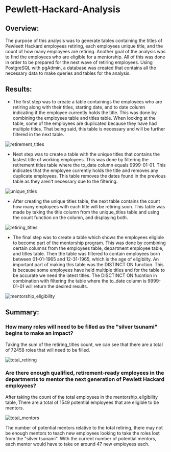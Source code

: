 # Pewlett-Hackard-Analysis
## Overview:
The purpose of this analysis was to generate tables containing the titles of Pewleett Hackard employees retiring, each employees unique title, and the count of how many employees are retiring. Another goal of the analysis was to find the employees who are eligible for a mentorship. All of this was done in order to be prepared for the next wave of retiring employees. Using PostgreSQL with pgAdmin, a database was created that contains all the necessary data to make queries and tables for the analysis.

## Results:
- The first step was to create a table containings the employees who are retiring along with their titles, starting date, and to date column indicating if the employee currently holds the title. This was done by combining the employees table and titles table. When looking at the table, some of the employees are duplicated because they have had multiple titles. That being said, this table is necessary and will be further filtered in the next table.

![retirement_titles](https://user-images.githubusercontent.com/107213807/180091620-2b3bd107-28a2-4da5-b89f-327688882644.png)

- Next step was to create a table with the unique titles that contains the lastest title of working employees. This was done by filtering the retirement titles table where the to_date column equals 9999-01-01. This indicates that the employee currently holds the title and removes any duplicate employees. This table removes the dates found in the previous table as they aren't necessary due to the filtering.

![unique_titles](https://user-images.githubusercontent.com/107213807/180091664-e674094e-48b8-488e-9b40-1bfbdd23b98c.png)

- After creating the unique titles table, the next table contains the count how many employees with each title will be retiring soon. This table was made by taking the title column from the unique_titles table and using the count function on the column, and displaying both.

![retiring_titles](https://user-images.githubusercontent.com/107213807/180092014-839cb34a-acde-49cf-8f9f-7a4b898ff61a.png)

- The final step was to create a table which shows the employees eligible to become part of the mentorship program. This was done by combining certain columns from the employees table, department employee table, and titles table. Then the table was filtered to contain employees born between 01-01-1965 and 12-31-1965, which is the age of eligibilty. An important part of making this table was the DISTINCT ON function. This is because some employees have held multiple titles and for the table to be accurate we need the latest titles. The DISCTINCT ON fucntion in combination with filtering the table where the to_date column is 9999-01-01 will return the desired results.

![mentorship_eligibility](https://user-images.githubusercontent.com/107213807/180564810-aa7d0140-9dfb-4be6-8229-ca4b86b08073.png)


## Summary:

### How many roles will need to be filled as the "silver tsunami" begins to make an impact?

Taking the sum of the retiring_titles count, we can see that there are a total of 72458 roles that will need to be filled.

![total_retiring](https://user-images.githubusercontent.com/107213807/180571933-fca3d73b-b6c0-4fab-93ad-dfb8272529a2.png)


### Are there enough qualified, retirement-ready employees in the departments to mentor the next generation of Pewlett Hackard employees?

After taking the count of the total employees in the mentorship_eligibility table, There are a total of 1549 potential employees that are eligible to be mentors.

![total_mentors](https://user-images.githubusercontent.com/107213807/180572746-bcaa0820-148c-479b-9444-6494b6e47ba9.png)

The number of potential mentors relative to the total retiring, there may not be enough mentors to teach new employees looking to take the roles lost from the "silver tsunami". With the current number of potential mentors, each mentor would have to take on around 47 new employees each. 




